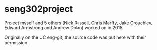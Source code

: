 # seng302project
Project myself and 5 others (Nick Russell, Chris Marffy, Jake Crouchley, Edward Armstrong and Andrew Dolan) worked on in 2015.

Originally on the UC eng-git, the source code was put here with their permission.
